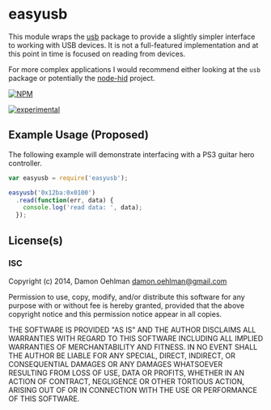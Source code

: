 # easyusb

This module wraps the [usb](https://github.com/nonolith/node-usb) package to
provide a slightly simpler interface to working with USB devices.  It is not
a full-featured implementation and at this point in time is focused on
reading from devices.

For more complex applications I would recommend either looking at the `usb`
package or potentially the [node-hid](https://github.com/node-hid/node-hid)
project.


[![NPM](https://nodei.co/npm/easyusb.png)](https://nodei.co/npm/easyusb/)

[![experimental](https://img.shields.io/badge/stability-experimental-red.svg)](https://github.com/badges/stability-badges) 

## Example Usage (Proposed)

The following example will demonstrate interfacing with a PS3 guitar hero
controller.

```js
var easyusb = require('easyusb');

easyusb('0x12ba:0x0100')
  .read(function(err, data) {
    console.log('read data: ', data);
  });

```

## License(s)

### ISC

Copyright (c) 2014, Damon Oehlman <damon.oehlman@gmail.com>

Permission to use, copy, modify, and/or distribute this software for any
purpose with or without fee is hereby granted, provided that the above
copyright notice and this permission notice appear in all copies.

THE SOFTWARE IS PROVIDED "AS IS" AND THE AUTHOR DISCLAIMS ALL WARRANTIES WITH
REGARD TO THIS SOFTWARE INCLUDING ALL IMPLIED WARRANTIES OF MERCHANTABILITY
AND FITNESS. IN NO EVENT SHALL THE AUTHOR BE LIABLE FOR ANY SPECIAL, DIRECT,
INDIRECT, OR CONSEQUENTIAL DAMAGES OR ANY DAMAGES WHATSOEVER RESULTING FROM
LOSS OF USE, DATA OR PROFITS, WHETHER IN AN ACTION OF CONTRACT, NEGLIGENCE OR
OTHER TORTIOUS ACTION, ARISING OUT OF OR IN CONNECTION WITH THE USE OR
PERFORMANCE OF THIS SOFTWARE.
